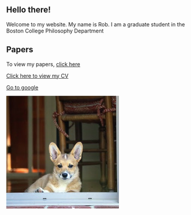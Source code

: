 ## Hello there!

Welcome to my website. My name is Rob. I am a graduate student in the Boston College Philosophy Department

## Papers

To view my papers, [click here](/papers)

[Click here to view my CV](/CV.pdf)

[Go to google](https://google.com)

![this is bingo](/bingo.jpg)
